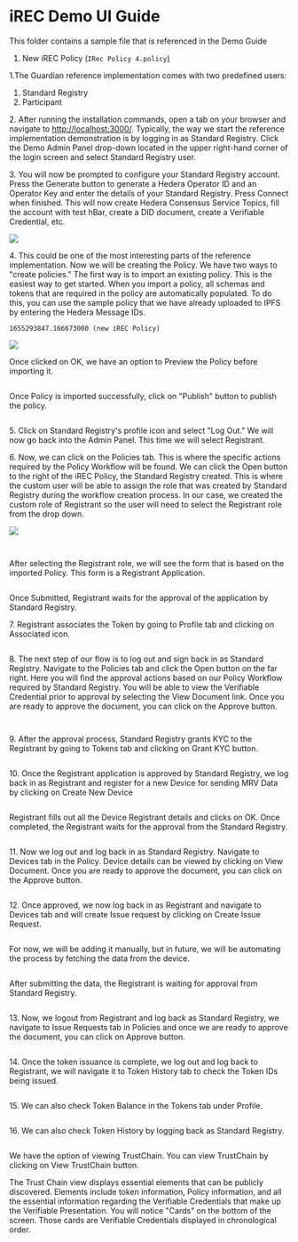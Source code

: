 # iREC Demo UI Guide

This folder contains a sample file that is referenced in the Demo Guide

1. New iREC Policy (`IRec Policy 4.policy`[)](https://github.com/hashgraph/guardian/tree/main/Demo%20Artifacts)

1.The Guardian reference implementation comes with two predefined users:

1. Standard Registry
2. Participant

2\. After running the installation commands, open a tab on your browser and navigate to [http://localhost:3000/](http://localhost:3000/). Typically, the way we start the reference implementation demonstration is by logging in as Standard Registry. Click the Demo Admin Panel drop-down located in the upper right-hand corner of the login screen and select Standard Registry user.

3\. You will now be prompted to configure your Standard Registry account. Press the Generate button to generate a Hedera Operator ID and an Operator Key and enter the details of your Standard Registry. Press Connect when finished. This will now create Hedera Consensus Service Topics, fill the account with test hBar, create a DID document, create a Verifiable Credential, etc.

![](../.gitbook/assets/Verra\_2.2.png)

4\. This could be one of the most interesting parts of the reference implementation. Now we will be creating the Policy. We have two ways to "create policies." The first way is to import an existing policy. This is the easiest way to get started. When you import a policy, all schemas and tokens that are required in the policy are automatically populated. To do this, you can use the sample policy that we have already uploaded to IPFS by entering the Hedera Message IDs.

```
1655293847.166673000 (new iREC Policy)
```

![](../.gitbook/assets/iREC3\_new\_1.png)

Once clicked on OK, we have an option to Preview the Policy before importing it.&#x20;

<figure><img src="../.gitbook/assets/image (8).png" alt=""><figcaption></figcaption></figure>

Once Policy is imported successfully, click on "Publish" button to publish the policy.

<figure><img src="../.gitbook/assets/image (14).png" alt=""><figcaption></figcaption></figure>

5\. Click on Standard Registry's profile icon and select "Log Out." We will now go back into the Admin Panel. This time we will select Registrant.

6\. Now, we can click on the Policies tab. This is where the specific actions required by the Policy Workflow will be found. We can click the Open button to the right of the iREC Policy, the Standard Registry created. This is where the custom user will be able to assign the role that was created by Standard Registry during the workflow creation process. In our case, we created the custom role of Registrant so the user will need to select the Registrant role from the drop down.

![](../.gitbook/assets/iREC3\_new\_3.png)

<figure><img src="../.gitbook/assets/image (7).png" alt=""><figcaption></figcaption></figure>

<figure><img src="../.gitbook/assets/image (6).png" alt=""><figcaption></figcaption></figure>

After selecting the Registrant role, we will see the form that is based on the imported Policy. This form is a Registrant Application.

<figure><img src="../.gitbook/assets/image (30).png" alt=""><figcaption></figcaption></figure>

Once Submitted, Registrant waits for the approval of the application by Standard Registry.

7\. Registrant associates the Token by going to Profile tab and clicking on Associated icon.

<figure><img src="../.gitbook/assets/image (26).png" alt=""><figcaption></figcaption></figure>

8\. The next step of our flow is to log out and sign back in as Standard Registry. Navigate to the Policies tab and click the Open button on the far right. Here you will find the approval actions based on our Policy Workflow required by Standard Registry. You will be able to view the Verifiable Credential prior to approval by selecting the View Document link. Once you are ready to approve the document, you can click on the Approve button.

<figure><img src="../.gitbook/assets/image (4).png" alt=""><figcaption></figcaption></figure>

<figure><img src="../.gitbook/assets/image (9).png" alt=""><figcaption></figcaption></figure>

9\. After the approval process, Standard Registry grants KYC to the Registrant by going to Tokens tab and clicking on Grant KYC button.

<figure><img src="../.gitbook/assets/image.png" alt=""><figcaption></figcaption></figure>

10\. Once the Registrant application is approved by Standard Registry, we log back in as Registrant and register for a new Device for sending MRV Data by clicking on Create New Device

<figure><img src="../.gitbook/assets/image (25).png" alt=""><figcaption></figcaption></figure>

Registrant fills out all the Device Registrant details and clicks on OK. Once completed, the Registrant waits for the approval from the Standard Registry.

<figure><img src="../.gitbook/assets/image (13).png" alt=""><figcaption></figcaption></figure>

11\. Now we log out and log back in as Standard Registry. Navigate to Devices tab in the Policy. Device details can be viewed by clicking on View Document. Once you are ready to approve the document, you can click on the Approve button.

<figure><img src="../.gitbook/assets/image (2).png" alt=""><figcaption></figcaption></figure>

12\. Once approved, we now log back in as Registrant and navigate to Devices tab and will create Issue request by clicking on Create Issue Request.

<figure><img src="../.gitbook/assets/image (10).png" alt=""><figcaption></figcaption></figure>

For now, we will be adding it manually, but in future, we will be automating the process by fetching the data from the device.

<figure><img src="../.gitbook/assets/image (24).png" alt=""><figcaption></figcaption></figure>

After submitting the data, the Registrant is waiting for approval from Standard Registry.

<figure><img src="../.gitbook/assets/image (15).png" alt=""><figcaption></figcaption></figure>

13\. Now, we logout from Registrant and log back as Standard Registry, we navigate to Issue Requests tab in Policies and once we are ready to approve the document, you can click on Approve button.

<figure><img src="../.gitbook/assets/image (1).png" alt=""><figcaption></figcaption></figure>

14\. Once the token issuance is complete, we log out and log back to Registrant, we will navigate it to Token History tab to check the Token IDs being issued.

<figure><img src="../.gitbook/assets/image (29).png" alt=""><figcaption></figcaption></figure>

15\. We can also check Token Balance in the Tokens tab under Profile.

<figure><img src="../.gitbook/assets/image (5).png" alt=""><figcaption></figcaption></figure>

16\. We can also check Token History by logging back as Standard Registry.

<figure><img src="../.gitbook/assets/image (23).png" alt=""><figcaption></figcaption></figure>

We have the option of viewing TrustChain. You can view TrustChain by clicking on View TrustChain button.

The Trust Chain view displays essential elements that can be publicly discovered. Elements include token information, Policy information, and all the essential information regarding the Verifiable Credentials that make up the Verifiable Presentation. You will notice "Cards" on the bottom of the screen. Those cards are Verifiable Credentials displayed in chronological order.

<figure><img src="../.gitbook/assets/image (28).png" alt=""><figcaption></figcaption></figure>
